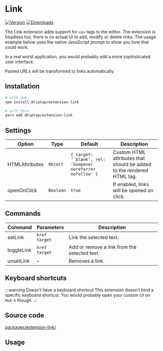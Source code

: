 # Link
[![Version](https://img.shields.io/npm/v/@tiptap/extension-link.svg?label=version)](https://www.npmjs.com/package/@tiptap/extension-link)
[![Downloads](https://img.shields.io/npm/dm/@tiptap/extension-link.svg)](https://npmcharts.com/compare/@tiptap/extension-link?minimal=true)

The Link extension adds support for `<a>` tags to the editor. The extension is headless too, there is no actual UI to add, modify or delete links. The usage example below uses the native JavaScript prompt to show you how that could work.

In a real world application, you would probably add a more sophisticated user interface.

Pasted URLs will be transformed to links automatically.

## Installation
```bash
# with npm
npm install @tiptap/extension-link

# with Yarn
yarn add @tiptap/extension-link
```

## Settings
| Option         | Type      | Default                                                     | Description                                                           |
| -------------- | --------- | ----------------------------------------------------------- | --------------------------------------------------------------------- |
| HTMLAttributes | `Object`  | `{ target: '_blank', rel: 'noopener noreferrer nofollow' }` | Custom HTML attributes that should be added to the rendered HTML tag. |
| openOnClick    | `Boolean` | `true`                                                      | If enabled, links will be opened on click.                            |

## Commands
| Command    | Parameters         | Description                                  |
| ---------- | ------------------ | -------------------------------------------- |
| setLink    | `href`<br>`target` | Link the selected text.                      |
| toggleLink | `href`<br>`target` | Add or remove a link from the selected text. |
| unsetLink  | –                  | Removes a link.                              |

## Keyboard shortcuts
:::warning Doesn’t have a keyboard shortcut
This extension doesn’t bind a specific keyboard shortcut. You would probably open your custom UI on `Mod-k` though.
:::

## Source code
[packages/extension-link/](https://github.com/ueberdosis/tiptap/blob/main/packages/extension-link/)

## Usage
<demo name="Marks/Link" highlight="3-8,19,38,55" />
